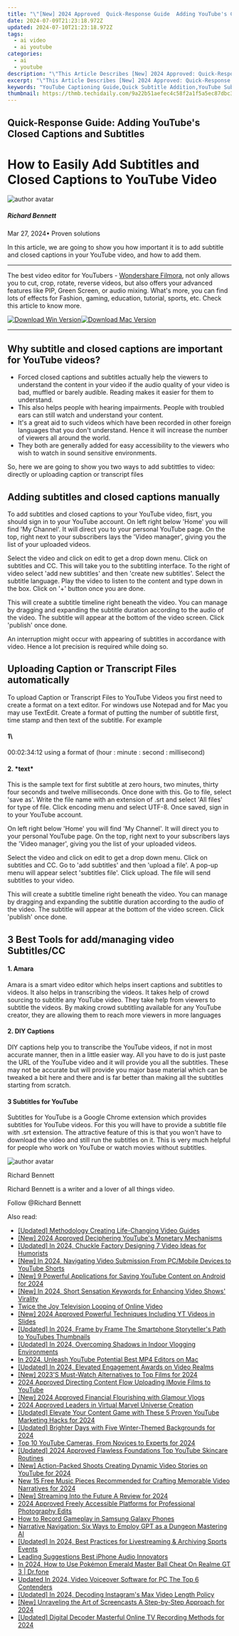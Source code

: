 ```yaml
---
title: "\"[New] 2024 Approved  Quick-Response Guide  Adding YouTube's Closed Captions and Subtitles\""
date: 2024-07-09T21:23:18.972Z
updated: 2024-07-10T21:23:18.972Z
tags:
  - ai video
  - ai youtube
categories:
  - ai
  - youtube
description: "\"This Article Describes [New] 2024 Approved: Quick-Response Guide: Adding YouTube's Closed Captions and Subtitles\""
excerpt: "\"This Article Describes [New] 2024 Approved: Quick-Response Guide: Adding YouTube's Closed Captions and Subtitles\""
keywords: "YouTube Captioning Guide,Quick Subtitle Addition,YouTube Subtitles Setup,Add YouTube CC Features,YouTube CC Guide Quick,Subtitles for YouTube Video,Implementing YouTube CC"
thumbnail: https://thmb.techidaily.com/9a22b51aefec4c58f2a1f5a5ec87dbc393141382248bd9298fb623a960664270.jpeg
---
```


## Quick-Response Guide: Adding YouTube's Closed Captions and Subtitles

# How to Easily Add Subtitles and Closed Captions to YouTube Video

![author avatar](https://images.wondershare.com/filmora/article-images/richard-bennett.jpg)

##### Richard Bennett

 Mar 27, 2024• Proven solutions

 In this article, we are going to show you how important it is to add subtitle and closed captions in your YouTube video, and how to add them.

---

 The best video editor for YouTubers - [Wondershare Filmora](https://tools.techidaily.com/wondershare/filmora/download/), not only allows you to cut, crop, rotate, reverse videos, but also offers your advanced features like PIP, Green Screen, or audio mixing. What's more, you can find lots of effects for Fashion, gaming, education, tutorial, sports, etc. Check this article to know more.

[![Download Win Version](https://images.wondershare.com/filmora/guide/download-btn-win.jpg)](https://tools.techidaily.com/wondershare/filmora/download/)[![Download Mac Version](https://images.wondershare.com/filmora/guide/download-btn-mac.jpg)](https://tools.techidaily.com/wondershare/filmora/download/)

---

## Why subtitle and closed captions are important for YouTube videos?

* Forced closed captions and subtitles actually help the viewers to understand the content in your video if the audio quality of your video is bad, muffled or barely audible. Reading makes it easier for them to understand.
* This also helps people with hearing impairments. People with troubled ears can still watch and understand your content.
* It's a great aid to such videos which have been recorded in other foreign languages that you don't understand. Hence it will increase the number of viewers all around the world.
* They both are generally added for easy accessibility to the viewers who wish to watch in sound sensitive environments.

 So, here we are going to show you two ways to add subtittles to video: directly or uploading caption or transcript files

## Adding subtitles and closed captions manually

 To add subtitles and closed captions to your YouTube video, fisrt, you should sign in to your YouTube account. On left right below 'Home' you will find 'My Channel'. It will direct you to your personal YouTube page. On the top, right next to your subscribers lays the 'Video manager', giving you the list of your uploaded videos.

 Select the video and click on edit to get a drop down menu. Click on subtitles and CC. This will take you to the subtitling interface. To the right of video select 'add new subtitles' and then 'create new subtitles'. Select the subtitle language. Play the video to listen to the content and type down in the box. Click on '+' button once you are done.

 This will create a subtitle timeline right beneath the video. You can manage by dragging and expanding the subtitle duration according to the audio of the video. The subtitle will appear at the bottom of the video screen. Click 'publish' once done.

 An interruption might occur with appearing of subtitles in accordance with video. Hence a lot precision is required while doing so.

## Uploading Caption or Transcript Files automatically

 To upload Caption or Transcript Files to YouTube Videos you first need to create a format on a text editor. For windows use Notepad and for Mac you may use TextEdit. Create a format of putting the number of subtitle first, time stamp and then text of the subtitle. For example

#### 1\

 00:02:34:12 using a format of (hour : minute : second : millisecond)

#### 2\. \*text\*

 This is the sample text for first subtitle at zero hours, two minutes, thirty four seconds and twelve milliseconds. Once done with this. Go to file, select 'save as'. Write the file name with an extension of .srt and select 'All files' for type of file. Click encoding menu and select UTF-8\. Once saved, sign in to your YouTube account.

 On left right below 'Home' you will find 'My Channel'. It will direct you to your personal YouTube page. On the top, right next to your subscribers lays the 'Video manager', giving you the list of your uploaded videos.

 Select the video and click on edit to get a drop down menu. Click on subtitles and CC. Go to 'add subtitles' and then 'upload a file'. A pop-up menu will appear select 'subtitles file'. Click upload. The file will send subtitles to your video.

 This will create a subtitle timeline right beneath the video. You can manage by dragging and expanding the subtitle duration according to the audio of the video. The subtitle will appear at the bottom of the video screen. Click 'publish' once done.

## 3 Best Tools for add/managing video Subtitles/CC

#### 1\.  Amara

 Amara is a smart video editor which helps insert captions and subtitles to videos. It also helps in transcribing the videos. It takes help of crowd sourcing to subtitle any YouTube video. They take help from viewers to subtitle the videos. By making crowd subtitling available for any YouTube creator, they are allowing them to reach more viewers in more languages

#### 2\.  DIY Captions

 DIY captions help you to transcribe the YouTube videos, if not in most accurate manner, then in a little easier way. All you have to do is just paste the URL of the YouTube video and it will provide you all the subtitles. These may not be accurate but will provide you major base material which can be tweaked a bit here and there and is far better than making all the subtitles starting from scratch.

#### 3  Subtitles for YouTube

 Subtitles for YouTube is a Google Chrome extension which provides subtitles for YouTube videos. For this you will have to provide a subtitle file with .srt extension. The attractive feature of this is that you won't have to download the video and still run the subtitles on it. This is very much helpful for people who work on YouTube or watch movies without subtitles.

![author avatar](https://images.wondershare.com/filmora/article-images/richard-bennett.jpg)

Richard Bennett

Richard Bennett is a writer and a lover of all things video.

Follow @Richard Bennett


<ins class="adsbygoogle"
     style="display:block"
     data-ad-format="autorelaxed"
     data-ad-client="ca-pub-7571918770474297"
     data-ad-slot="1223367746"></ins>



<ins class="adsbygoogle"
     style="display:block"
     data-ad-client="ca-pub-7571918770474297"
     data-ad-slot="8358498916"
     data-ad-format="auto"
     data-full-width-responsive="true"></ins>

<span class="atpl-alsoreadstyle">Also read:</span>
<div><ul>
<li><a href="https://youtube-data.techidaily.com/ed-methodology-creating-life-changing-video-guides/"><u>[Updated] Methodology  Creating Life-Changing Video Guides</u></a></li>
<li><a href="https://youtube-data.techidaily.com/024-approved-deciphering-youtubes-monetary-mechanisms/"><u>[New] 2024 Approved  Deciphering YouTube's Monetary Mechanisms</u></a></li>
<li><a href="https://youtube-data.techidaily.com/ed-in-2024-chuckle-factory-designing-7-video-ideas-for-humorists/"><u>[Updated] In 2024, Chuckle Factory  Designing 7 Video Ideas for Humorists</u></a></li>
<li><a href="https://youtube-data.techidaily.com/n-2024-navigating-video-submission-from-pcmobile-devices-to-youtube-shorts/"><u>[New] In 2024, Navigating Video Submission  From PC/Mobile Devices to YouTube Shorts</u></a></li>
<li><a href="https://youtube-data.techidaily.com/-powerful-applications-for-saving-youtube-content-on-android-for-2024/"><u>[New] 9 Powerful Applications for Saving YouTube Content on Android for 2024</u></a></li>
<li><a href="https://youtube-data.techidaily.com/n-2024-short-sensation-keywords-for-enhancing-video-shows-virality/"><u>[New] In 2024, Short Sensation  Keywords for Enhancing Video Shows' Virality</u></a></li>
<li><a href="https://youtube-data.techidaily.com/-the-joy-television-looping-of-online-video/"><u>Twice the Joy  Television Looping of Online Video</u></a></li>
<li><a href="https://youtube-data.techidaily.com/024-approved-powerful-techniques-including-yt-videos-in-slides/"><u>[New] 2024 Approved  Powerful Techniques  Including YT Videos in Slides</u></a></li>
<li><a href="https://youtube-data.techidaily.com/ed-in-2024-frame-by-frame-the-smartphone-storytellers-path-to-youtubes-thumbnails/"><u>[Updated] In 2024, Frame by Frame  The Smartphone Storyteller's Path to YouTubes Thumbnails</u></a></li>
<li><a href="https://youtube-data.techidaily.com/ed-in-2024-overcoming-shadows-in-indoor-vlogging-environments/"><u>[Updated] In 2024, Overcoming Shadows in Indoor Vlogging Environments</u></a></li>
<li><a href="https://youtube-data.techidaily.com/24-unleash-youtube-potential-best-mp4-editors-on-mac/"><u>In 2024, Unleash YouTube Potential  Best MP4 Editors on Mac</u></a></li>
<li><a href="https://youtube-data.techidaily.com/ed-in-2024-elevated-engagement-awards-on-video-realms/"><u>[Updated] In 2024, Elevated Engagement Awards on Video Realms</u></a></li>
<li><a href="https://youtube-data.techidaily.com/023s-must-watch-alternatives-to-top-films-for-2024/"><u>[New] 2023'S Must-Watch Alternatives to Top Films for 2024</u></a></li>
<li><a href="https://youtube-data.techidaily.com/approved-directing-content-flow-uploading-imovie-films-to-youtube/"><u>2024 Approved  Directing Content Flow  Uploading IMovie Films to YouTube</u></a></li>
<li><a href="https://youtube-data.techidaily.com/024-approved-financial-flourishing-with-glamour-vlogs/"><u>[New] 2024 Approved  Financial Flourishing with Glamour Vlogs</u></a></li>
<li><a href="https://youtube-data.techidaily.com/approved-leaders-in-virtual-marvel-universe-creation/"><u>2024 Approved  Leaders in Virtual Marvel Universe Creation</u></a></li>
<li><a href="https://youtube-data.techidaily.com/ed-elevate-your-content-game-with-these-5-proven-youtube-marketing-hacks-for-2024/"><u>[Updated] Elevate Your Content Game with These 5 Proven YouTube Marketing Hacks for 2024</u></a></li>
<li><a href="https://youtube-data.techidaily.com/ed-brighter-days-with-five-winter-themed-backgrounds-for-2024/"><u>[Updated] Brighter Days with Five Winter-Themed Backgrounds for 2024</u></a></li>
<li><a href="https://youtube-data.techidaily.com/0-youtube-cameras-from-novices-to-experts-for-2024/"><u>Top 10 YouTube Cameras, From Novices to Experts for 2024</u></a></li>
<li><a href="https://youtube-data.techidaily.com/ed-2024-approved-flawless-foundations-top-youtube-skincare-routines/"><u>[Updated] 2024 Approved  Flawless Foundations  Top YouTube Skincare Routines</u></a></li>
<li><a href="https://youtube-data.techidaily.com/ction-packed-shoots-creating-dynamic-video-stories-on-youtube-for-2024/"><u>[New] Action-Packed Shoots  Creating Dynamic Video Stories on YouTube for 2024</u></a></li>
<li><a href="https://sound-tweaking.techidaily.com/new-15-free-music-pieces-recommended-for-crafting-memorable-video-narratives-for-2024/"><u>New 15 Free Music Pieces Recommended for Crafting Memorable Video Narratives for 2024</u></a></li>
<li><a href="https://screen-recording.techidaily.com/new-streaming-into-the-future-a-review-for-2024/"><u>[New] Streaming Into the Future  A Review for 2024</u></a></li>
<li><a href="https://article-helps.techidaily.com/2024-approved-freely-accessible-platforms-for-professional-photography-edits/"><u>2024 Approved  Freely Accessible Platforms for Professional Photography Edits</u></a></li>
<li><a href="https://screen-mirroring-recording.techidaily.com/how-to-record-gameplay-in-samsung-galaxy-phones/"><u>How to Record Gameplay in Samsung Galaxy Phones</u></a></li>
<li><a href="https://games-able.techidaily.com/narrative-navigation-six-ways-to-employ-gpt-as-a-dungeon-mastering-ai/"><u>Narrative Navigation: Six Ways to Employ GPT as a Dungeon Mastering AI</u></a></li>
<li><a href="https://on-screen-recording.techidaily.com/updated-in-2024-best-practices-for-livestreaming-and-archiving-sports-events/"><u>[Updated] In 2024, Best Practices for Livestreaming & Archiving Sports Events</u></a></li>
<li><a href="https://extra-tips.techidaily.com/leading-suggestions-best-iphone-audio-innovators/"><u>Leading Suggestions  Best iPhone Audio Innovators</u></a></li>
<li><a href="https://pokemon-go-android.techidaily.com/in-2024-how-to-use-pokemon-emerald-master-ball-cheat-on-realme-gt-3-drfone-by-drfone-virtual-android/"><u>In 2024, How to Use Pokémon Emerald Master Ball Cheat On Realme GT 3 | Dr.fone</u></a></li>
<li><a href="https://smart-video-editing.techidaily.com/updated-in-2024-video-voiceover-software-for-pc-the-top-6-contenders/"><u>Updated In 2024, Video Voiceover Software for PC The Top 6 Contenders</u></a></li>
<li><a href="https://instagram-videos.techidaily.com/updated-in-2024-decoding-instagrams-max-video-length-policy/"><u>[Updated] In 2024, Decoding Instagram's Max Video Length Policy</u></a></li>
<li><a href="https://screen-recording.techidaily.com/new-unraveling-the-art-of-screencasts-a-step-by-step-approach-for-2024/"><u>[New] Unraveling the Art of Screencasts  A Step-by-Step Approach for 2024</u></a></li>
<li><a href="https://desktop-recording.techidaily.com/updated-digital-decoder-masterful-online-tv-recording-methods-for-2024/"><u>[Updated] Digital Decoder  Masterful Online TV Recording Methods for 2024</u></a></li>
</ul></div>
